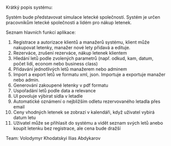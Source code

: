 Krátký popis systému:

Systém bude představovat simulace letecké společností.
Systém je určen pracovnikům letecké společnosti a lidém pro nákup letenek.


Seznam hlavních funkcí aplikace:

1) Registrace a autorizace klientů a manažerů systému, klient může nakupovat letenky, manažer nové lety přidavá a edituje.
2) Rezerváce, zrušení rezerváce, nákup letenek klientem 
3) Hledání letů podle zvolených parametrů (např. odkud, kam, datum, počet lidí, econom nebo business class)
4) Přidavání jednotlivých letů manažerem nebo adminem
5) Import a export letů ve formatu xml, json. Importuje a exportuje manažer nebo admin.
6) Generování zakoupené letenky v pdf formatu
7) Uspořadání letů podle data a relevance
8) UI povoluje výbirat sídla v letadle
9) Automatické oznámení o nejbližším odletu rezervovaného letadla přes email
10) Ceny vhodných  letenek se zobrazí v kalendáři, když uživatel vybirá datum letu
11) Uživatel může se přihlasit do systému a vidět seznam svých letů anebo koupit letenku bez registrace, ale cena bude dražší 

Team:
Volodymyr Khodatskyi
Ilias Abdykarov

